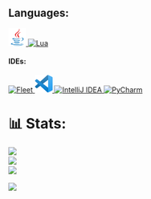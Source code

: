<h2 align="left">Languages:</h2>
<p align="left">
  <a href="https://www.java.com" target="_blank">
    <img src="https://raw.githubusercontent.com/devicons/devicon/master/icons/java/java-original.svg" alt="Java" height="35" width="35" />
  </a>
  <a href="https://www.lua.org/" target="_blank">
    <img src="https://upload.wikimedia.org/wikipedia/commons/c/cf/Lua-Logo.svg" alt="Lua" height="35" width="35" />
  </a>
</p>

<h4 align="left">IDEs:</h4>
<p align="left">
  <a href="https://www.jetbrains.com/fleet/" target="_blank">
    <img src="https://michaelzhou.gallerycdn.vsassets.io/extensions/michaelzhou/fleet-theme/1.3.10/1678031746650/Microsoft.VisualStudio.Services.Icons.Default" alt="Fleet" height="35" width="35" />
  </a>
  <a href="https://code.visualstudio.com/" target="_blank">
    <img src="https://raw.githubusercontent.com/LinbuduLab/pnpm-vscode-helper/main/assets/vscode-logo-forked.png" alt="VS Code" height="35" width="35" />
  </a>
  <a href="https://www.jetbrains.com/idea/" target="_blank">
    <img src="https://iconlogovector.com/uploads/images/2024/04/lg-661b2340cc359-IntelliJ-IDEA.webp" alt="IntelliJ IDEA" height="35" width="35" />
  </a>
  <a href="https://www.jetbrains.com/pycharm/" target="_blank">
    <img src="https://github.com/user-attachments/assets/63eba055-663c-470b-a39f-0175f0e74304" alt="PyCharm" height="35" width="35" />
  </a>
</p>

# 📊 Stats:
![](https://github-readme-stats.vercel.app/api?username=flezzpe&theme=dark&hide_border=false&include_all_commits=true&count_private=true)<br/>
![](https://github-readme-streak-stats.herokuapp.com/?user=flezzpe&theme=dark&hide_border=false)<br/>
![](https://github-readme-stats.vercel.app/api/top-langs/?username=flezzpe&theme=dark&hide_border=false&include_all_commits=true&count_private=true&layout=compact)

![](https://github-profile-trophy.vercel.app/?username=flezzpe&theme=tokyonight&no-frame=true&no-bg=false&margin-w=4)
